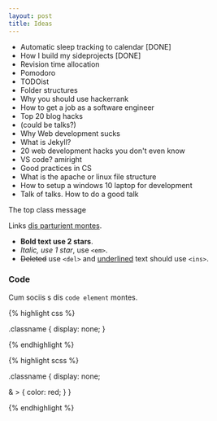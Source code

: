 ```yaml
---
layout: post
title: Ideas
---
```


- Automatic sleep tracking to calendar [DONE]
- How I build my sideprojects [DONE]
- Revision time allocation
- Pomodoro
- TODOist
- Folder structures
- Why you should use hackerrank
- How to get a job as a software engineer
- Top 20 blog hacks
- (could be talks?)
- Why Web development sucks
- What is Jekyll?
- 20 web development hacks you don't even know
- VS code? amiright
- Good practices in CS
- What is the apache or linux file structure
- How to setup a windows 10 laptop for development
- Talk of talks. How to do a good talk


<div class="message">
  The top class message
</div>

Links <a href="#">dis parturient montes</a>.

- **Bold text use 2 stars**.
- *Italic, use 1 star*, use `<em>`.
- <del>Deleted</del> use `<del>` and <ins>underlined</ins> text should use `<ins>`.


### Code

Cum sociis s dis `code element` montes.

{% highlight css %}

.classname {
  display: none;
}

{% endhighlight %}


{% highlight scss %}

.classname {
  display: none;

  & > {
    color: red;
  }
}

{% endhighlight %}
